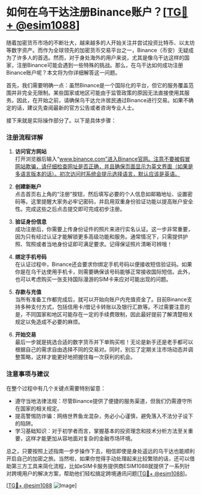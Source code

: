 # 如何在乌干达注册Binance账户？[[TG💪+ @esim1088](https://t.me/s/esim1088)]

随着加密货币市场的不断壮大，越来越多的人开始关注并尝试投资比特币、以太坊等数字资产。而作为全球领先的加密货币交易平台之一，Binance（币安）无疑成为了许多人的首选。然而，对于身处海外的用户来说，尤其是像乌干达这样的国家，注册Binance可能会遇到一些特殊的挑战。那么，在乌干达如何成功注册Binance账户呢？本文将为你详细解答这一问题。

首先，我们需要明确一点：虽然Binance是一个国际化的平台，但它的服务覆盖范围并非完全无限制。某些国家或地区可能由于监管政策的原因无法直接使用其服务。因此，在开始之前，请确保乌干达允许居民通过Binance进行交易。如果不确定的话，建议先查阅最新的官方公告或者咨询专业人士。

接下来就是实际操作部分了。以下是具体步骤：

### 注册流程详解

1. **访问官方网站**  
   打开浏览器后输入“www.binance.com”进入Binance官网。注意不要被假冒网站欺骗，请仔细检查网址是否正确，并且确保页面显示为英文界面（如果是多语言版本的话）。初次访问时系统会提示选择语言，默认应该是英语。

2. **创建新账户**  
   点击首页右上角的“注册”按钮，然后填写必要的个人信息如邮箱地址、设置密码等。这里提醒大家务必牢记密码，并启用双重身份验证功能以提高账户安全性。完成这些之后点击提交即可完成初步注册。

3. **验证身份信息**  
   成功注册后，你需要上传身份证件的照片来进行实名认证。这一步非常重要，因为只有经过认证才能解锁更多高级功能和服务。通常情况下，只需提供护照、驾照或者当地身份证即可满足要求。记得保证照片清晰可辨哦！

4. **绑定手机号码**  
   在认证过程中，Binance还会要求你绑定手机号码以便接收短信验证码。如果你是在乌干达使用手机卡，则需要确保该号码能够正常接收国际短信。此外，也可以考虑购买一张支持国际漫游的SIM卡来应对可能出现的问题。

5. **存款与充值**  
   当所有准备工作都完成后，就可以开始向账户内充值资金了。目前Binance支持多种支付方式，包括信用卡/借记卡转账以及银行汇款等。不过需要注意的是，不同国家和地区可能存在一定的手续费限制，因此最好提前了解清楚相关规定以免造成不必要的麻烦。

6. **开始交易**  
   最后一步就是挑选合适的数字货币并下单购买啦！无论是新手还是老手都可以根据自己的需求自由选择不同的交易对。同时，别忘了定期关注市场动态并调整策略，这样才能更好地把握住每一次获利的机会。

### 注意事项与建议

在整个过程中有几个关键点需要特别留意：
- 遵守当地法律法规：尽管Binance提供了便捷的服务渠道，但我们仍需遵守所在国家的相关规定。
- 提高警惕防诈骗：网络世界鱼龙混杂，务必小心谨慎，避免落入不法分子设下的陷阱。
- 学习基础知识：对于初学者而言，掌握基本的投资理念和技术分析方法至关重要，这样才能更加从容地面对复杂的金融市场环境。

总之，只要按照上述指南一步步操作下去，相信即使是身处遥远的乌干达也能顺利开启自己的加密之旅。当然啦，如果你觉得手动处理起来比较繁琐的话，还可以借助第三方工具来简化流程，比如eSIM卡服务提供商ESIM1088就提供了一系列针对跨境用户的解决方案，帮助他们轻松搞定跨境通讯问题[[TG💪+ @esim1088](https://t.me/s/esim1088)]。

[[TG💪+ @esim1088](https://t.me/s/esim1088) ![Image](https://i.postimg.cc/4NQfJmqS/Snipaste-2025-05-13-00-14-12.png)]